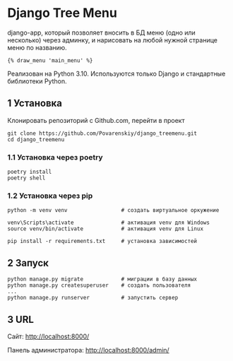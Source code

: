# Django Tree Menu

django-app, который позволяет вносить в БД меню (одно или несколько) через админку, и нарисовать на любой нужной странице меню по названию.
````
{% draw_menu 'main_menu' %}
````
Реализован на Python 3.10. Используются только Django и стандартные библиотеки Python.


## 1 Установка

Клонировать репозиторий с Github.com, перейти в проект 
````
git clone https://github.com/Povarenskiy/django_treemenu.git
cd django_treemenu
````

### 1.1 Установка через poetry
````
poetry install
poetry shell
````

### 1.2 Установка через pip
````
python -m venv venv                 # создать виртуальное оркужение

venv\Scripts\activate               # активация venv для Windows
source venv/bin/activate            # активация venv для Linux

pip install -r requirements.txt     # установка зависимостей
````

## 2 Запуск

````
python manage.py migrate            # миграции в базу данных
python manage.py createsuperuser    # создать пользователя 
...
python manage.py runserver          # запустить сервер
````

## 3 URL

Сайт: [http://localhost:8000/](http://localhost:8000/) 

Панель администратора: [http://localhost:8000/admin/](http://localhost:8000/admin/) 
